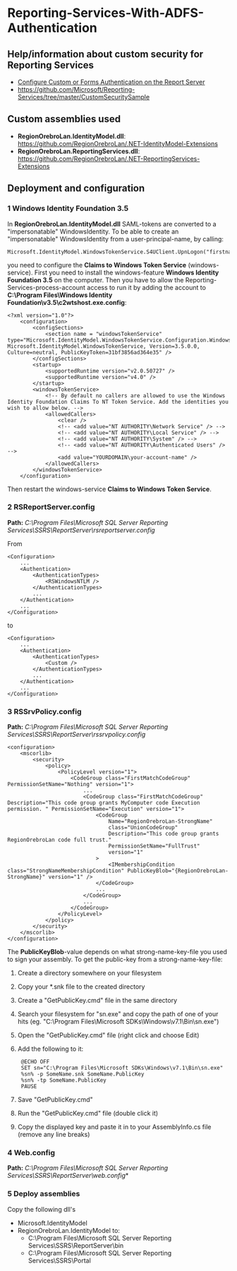 # Reporting-Services-With-ADFS-Authentication

## Help/information about custom security for Reporting Services
- [Configure Custom or Forms Authentication on the Report Server](https://docs.microsoft.com/en-us/sql/reporting-services/security/configure-custom-or-forms-authentication-on-the-report-server/)
- https://github.com/Microsoft/Reporting-Services/tree/master/CustomSecuritySample

## Custom assemblies used

- **RegionOrebroLan.IdentityModel.dll**: https://github.com/RegionOrebroLan/.NET-IdentityModel-Extensions
- **RegionOrebroLan.ReportingServices.dll**: https://github.com/RegionOrebroLan/.NET-ReportingServices-Extensions

## Deployment and configuration

### 1 Windows Identity Foundation 3.5
In **RegionOrebroLan.IdentityModel.dll** SAML-tokens are converted to a "impersonatable" WindowsIdentity. To be able to create an "impersonatable" WindowsIdentity from a user-principal-name, by calling:

    Microsoft.IdentityModel.WindowsTokenService.S4UClient.UpnLogon("firstname.lastname@company.com");

you need to configure the **Claims to Windows Token Service** (windows-service). First you need to install the windows-feature **Windows Identity Foundation 3.5** on the computer. Then you have to allow the Reporting-Services-process-account access to run it by adding the account to **C:\Program Files\Windows Identity Foundation\v3.5\c2wtshost.exe.config**:

    <?xml version="1.0"?>
        <configuration>
            <configSections>
                <section name = "windowsTokenService" type="Microsoft.IdentityModel.WindowsTokenService.Configuration.WindowsTokenServiceSection, Microsoft.IdentityModel.WindowsTokenService, Version=3.5.0.0, Culture=neutral, PublicKeyToken=31bf3856ad364e35" />
            </configSections>
            <startup>
                <supportedRuntime version="v2.0.50727" />
                <supportedRuntime version="v4.0" />
            </startup>
            <windowsTokenService>
                <!-- By default no callers are allowed to use the Windows Identity Foundation Claims To NT Token Service. Add the identities you wish to allow below. -->
                <allowedCallers>
                    <clear />
                    <!-- <add value="NT AUTHORITY\Network Service" /> -->
                    <!-- <add value="NT AUTHORITY\Local Service" /> -->
                    <!-- <add value="NT AUTHORITY\System" /> -->
                    <!-- <add value="NT AUTHORITY\Authenticated Users" /> -->
                    <add value="YOURDOMAIN\your-account-name" />
                </allowedCallers>
            </windowsTokenService>
        </configuration>

Then restart the windows-service **Claims to Windows Token Service**.

### 2 RSReportServer.config
**Path:** *C:\Program Files\Microsoft SQL Server Reporting Services\SSRS\ReportServer\rsreportserver.config*

From

    <Configuration>
	    ...
	    <Authentication>
		    <AuthenticationTypes>
			    <RSWindowsNTLM />
		    </AuthenticationTypes>
		    ...
	    </Authentication>
	    ...
    </Configuration>

to

    <Configuration>
	    ...
	    <Authentication>
		    <AuthenticationTypes>
			    <Custom />
		    </AuthenticationTypes>
		    ...
	    </Authentication>
	    ...
    </Configuration>

### 3 RSSrvPolicy.config
**Path:** *C:\Program Files\Microsoft SQL Server Reporting Services\SSRS\ReportServer\rssrvpolicy.config*

    <configuration>
	    <mscorlib>
		    <security>
			    <policy>
				    <PolicyLevel version="1">
					    <CodeGroup class="FirstMatchCodeGroup" PermissionSetName="Nothing" version="1">
						    ...
						    <CodeGroup class="FirstMatchCodeGroup" Description="This code group grants MyComputer code Execution permission. " PermissionSetName="Execution" version="1">
							    <CodeGroup
								    Name="RegionOrebroLan-StrongName"
								    class="UnionCodeGroup"
								    Description="This code group grants RegionOrebroLan code full trust."
								    PermissionSetName="FullTrust"
								    version="1"
							    >
								    <IMembershipCondition class="StrongNameMembershipCondition" PublicKeyBlob="{RegionOrebroLan-StrongName}" version="1" />
							    </CodeGroup>
							    ...
						    </CodeGroup>
						    ...
					    </CodeGroup>
				    </PolicyLevel>
			    </policy>
		    </security>
	    </mscorlib>
    </configuration>

The **PublicKeyBlob**-value depends on what strong-name-key-file you used to sign your assembly. To get the public-key from a strong-name-key-file:

1. Create a directory somewhere on your filesystem
2. Copy your *.snk file to the created directory
3. Create a "GetPublicKey.cmd" file in the same directory
4. Search your filesystem for "sn.exe" and copy the path of one of your hits (eg. "C:\Program Files\Microsoft SDKs\Windows\v7.1\Bin\sn.exe")
5. Open the "GetPublicKey.cmd" file (right click and choose Edit)
6. Add the following to it:

        @ECHO OFF
        SET sn="C:\Program Files\Microsoft SDKs\Windows\v7.1\Bin\sn.exe"
        %sn% -p SomeName.snk SomeName.PublicKey
        %sn% -tp SomeName.PublicKey
        PAUSE

7. Save "GetPublicKey.cmd"
8. Run the "GetPublicKey.cmd" file (double click it)
9. Copy the displayed key and paste it in to your AssemblyInfo.cs file (remove any line breaks)

### 4 Web.config
**Path:** *C:\Program Files\Microsoft SQL Server Reporting Services\SSRS\ReportServer\web.config**

### 5 Deploy assemblies
Copy the following dll's
- Microsoft.IdentityModel
- RegionOrebroLan.IdentityModel
to:
  - C:\Program Files\Microsoft SQL Server Reporting Services\SSRS\ReportServer\bin
  - C:\Program Files\Microsoft SQL Server Reporting Services\SSRS\Portal